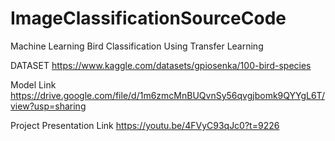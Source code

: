 # ImageClassificationSourceCode   

Machine Learning Bird Classification Using Transfer Learning    

DATASET https://www.kaggle.com/datasets/gpiosenka/100-bird-species   

Model Link https://drive.google.com/file/d/1m6zmcMnBUQvnSy56qvgjbomk9QYYgL6T/view?usp=sharing  

Project Presentation Link https://youtu.be/4FVyC93qJc0?t=9226   
